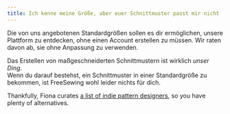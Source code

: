 ```yaml
---
title: Ich kenne meine Größe, aber euer Schnittmuster passt mir nicht
---
```


Die von uns angebotenen Standardgrößen sollen es dir ermöglichen, unsere Plattform zu entdecken, ohne einen Account erstellen zu müssen. Wir raten davon ab, sie ohne Anpassung zu verwenden.

Das Erstellen von maßgeschneiderten Schnittmustern ist wirklich *unser Ding*.  
Wenn du darauf bestehst, ein Schnittmuster in einer Standardgröße zu bekommen, ist FreeSewing wohl leider nichts für dich.

Thankfully, Fiona curates [a list of indie pattern designers](https://chainstitcher.blogspot.com/p/indie-pattern-designers.html), so you have plenty of alternatives.
